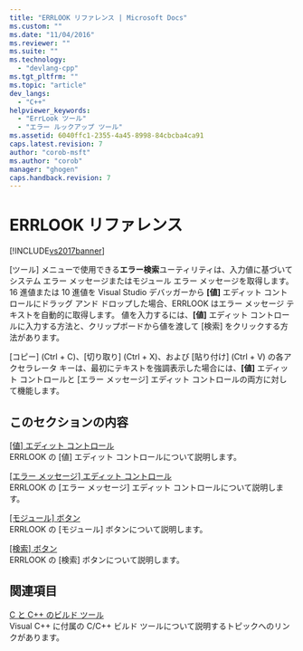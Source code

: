 ```yaml
---
title: "ERRLOOK リファレンス | Microsoft Docs"
ms.custom: ""
ms.date: "11/04/2016"
ms.reviewer: ""
ms.suite: ""
ms.technology: 
  - "devlang-cpp"
ms.tgt_pltfrm: ""
ms.topic: "article"
dev_langs: 
  - "C++"
helpviewer_keywords: 
  - "ErrLook ツール"
  - "エラー ルックアップ ツール"
ms.assetid: 6040ffc1-2355-4a45-8998-84cbcba4ca91
caps.latest.revision: 7
author: "corob-msft"
ms.author: "corob"
manager: "ghogen"
caps.handback.revision: 7
---
```

# ERRLOOK リファレンス
[!INCLUDE[vs2017banner](../../assembler/inline/includes/vs2017banner.md)]

\[ツール\] メニューで使用できる**エラー検索**ユーティリティは、入力値に基づいてシステム エラー メッセージまたはモジュール エラー メッセージを取得します。  16 進値または 10 進値を Visual Studio デバッガーから **\[値\]** エディット コントロールにドラッグ アンド ドロップした場合、ERRLOOK はエラー メッセージ テキストを自動的に取得します。  値を入力するには、**\[値\]** エディット コントロールに入力する方法と、クリップボードから値を渡して \[検索\] をクリックする方法があります。  
  
 \[コピー\] \(Ctrl \+ C\)、\[切り取り\] \(Ctrl \+ X\)、および \[貼り付け\] \(Ctrl \+ V\) の各アクセラレータ キーは、最初にテキストを強調表示した場合には、**\[値\]** エディット コントロールと \[エラー メッセージ\] エディット コントロールの両方に対して機能します。  
  
## このセクションの内容  
 [&#91;値&#93; エディット コントロール](../../build/reference/value-edit-control.md)  
 ERRLOOK の \[値\] エディット コントロールについて説明します。  
  
 [&#91;エラー メッセージ&#93; エディット コントロール](../../build/reference/error-message-edit-control.md)  
 ERRLOOK の \[エラー メッセージ\] エディット コントロールについて説明します。  
  
 [&#91;モジュール&#93; ボタン](../../build/reference/modules-button.md)  
 ERRLOOK の \[モジュール\] ボタンについて説明します。  
  
 [&#91;検索&#93; ボタン](../../build/reference/look-up-button.md)  
 ERRLOOK の \[検索\] ボタンについて説明します。  
  
## 関連項目  
 [C と C\+\+ のビルド ツール](../Topic/C-C++%20Build%20Tools.md)  
 Visual C\+\+ に付属の C\/C\+\+ ビルド ツールについて説明するトピックへのリンクがあります。